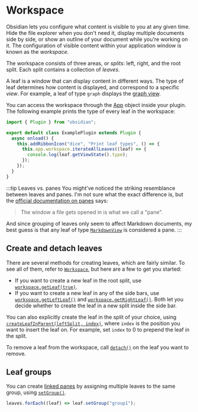# Workspace

Obsidian lets you configure what content is visible to you at any given time. Hide the file explorer when you don't need it, display multiple documents side by side, or show an outline of your document while you're working on it. The configuration of visible content within your application window is known as the _workspace_.

The workspace consists of three areas, or _splits_: left, right, and the root split. Each split contains a collection of _leaves_.

A leaf is a window that can display content in different ways. The type of leaf determines how content is displayed, and correspond to a specific _view_. For example, a leaf of type `graph` displays the [graph view](https://help.obsidian.md/Plugins/Graph+view).

You can access the workspace through the [App](../api/classes/App.md) object inside your plugin. The following example prints the type of every leaf in the workspace:

```ts title="main.ts" {6-8}
import { Plugin } from "obsidian";

export default class ExamplePlugin extends Plugin {
  async onload() {
    this.addRibbonIcon("dice", "Print leaf types", () => {
      this.app.workspace.iterateAllLeaves((leaf) => {
        console.log(leaf.getViewState().type);
      });
    });
  }
}
```

:::tip Leaves vs. panes
You might've noticed the striking resemblance between leaves and panes. I'm not sure what the exact difference is, but the [official documentation on panes](https://help.obsidian.md/User+interface/Workspace/Panes/Pane+layout) says:

> The window a file gets opened in is what we call a "pane".

And since grouping of leaves only seem to affect Markdown documents, my best guess is that any leaf of type [`MarkdownView`](../api/classes/MarkdownView.md) is considered a pane.
:::

## Create and detach leaves

There are several methods for creating leaves, which are fairly similar. To see all of them, refer to [`Workspace`](../api/classes/Workspace.md), but here are a few to get you started:

- If you want to create a new leaf in the root split, use [`workspace.getLeaf(true)`](../api/classes/Workspace.md#getleaf).
- If you want to create a new leaf in any of the side bars, use [`workspace.getLeftLeaf()`](../api/classes/Workspace.md#getleftleaf) and [`workspace.getRightLeaf()`](../api/classes/Workspace.md#getrightleaf). Both let you decide whether to create the leaf in a new split inside the side bar.

You can also explicitly create the leaf in the split of your choice, using [`createLeafInParent(leftSplit, index)`](../api/classes/Workspace.md#createleafinparent), where `index` is the position you want to insert the leaf on. For example, set `index` to 0 to prepend the leaf in the split.

To remove a leaf from the workspace, call [`detach()`](../api/classes/WorkspaceLeaf.md#detach) on the leaf you want to remove.

## Leaf groups

You can create [linked panes](https://help.obsidian.md/User+interface/Workspace/Panes/Linked+pane) by assigning multiple leaves to the same group, using [`setGroup()`](../api/classes/WorkspaceLeaf.md#setgroup).

```ts
leaves.forEach((leaf) => leaf.setGroup("group1");
```
